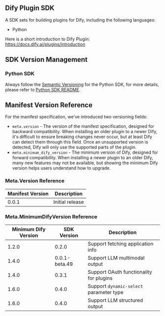 ## Dify Plugin SDK

A SDK sets for building plugins for Dify, including the following languages:

- Python

Here is a short introduction to Dify Plugin: <https://docs.dify.ai/plugins/introduction>

## SDK Version Management

### Python SDK

Always follow the [Semantic Versioning](https://semver.org/) for the Python SDK, for more details, please refer to [Python SDK README](./python/README.md).

## Manifest Version Reference

For the manifest specification, we've introduced two versioning fields:

- `meta.version` - The version of the manifest specification, designed for backward compatibility. When installing an older plugin to a newer Dify, it's difficult to ensure breaking changes never occur, but at least Dify can detect them through this field. Once an unsupported version is detected, Dify will only use the supported parts of the plugin.
- `meta.minimum_dify_version` - The minimum version of Dify, designed for forward compatibility. When installing a newer plugin to an older Dify, many new features may not be available, but showing the minimum Dify version helps users understand how to upgrade.

### Meta.Version Reference

| Manifest Version | Description |
|------------------|-------------|
| 0.0.1            | Initial release |

### Meta.MinimumDifyVersion Reference

| Minimum Dify Version| SDK Version | Description |
|----------------------|-------------|-------------|
| 1.2.0                | 0.2.0         | Support fetching application info |
| 1.4.0                | 0.0.1-beta.49 | Support LLM multimodal output |
| 1.4.0                | 0.3.1         | Support OAuth functionality for plugins |
| 1.6.0                | 0.4.0         | Support `dynamic-select` parameter type |
| 1.6.0                | 0.4.0         | Support LLM structured output |